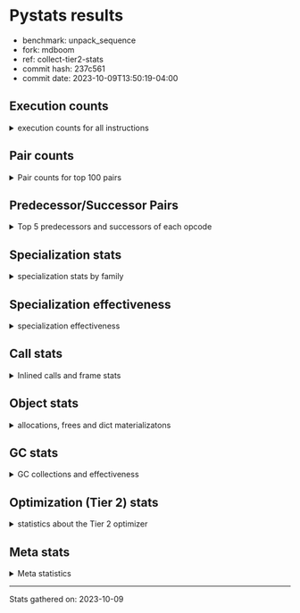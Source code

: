 
# Pystats results

- benchmark: unpack_sequence
- fork: mdboom
- ref: collect-tier2-stats
- commit hash: 237c561
- commit date: 2023-10-09T13:50:19-04:00

## Execution counts

<details>
<summary> execution counts for all instructions </summary>

|Name | Count | Self | Cumulative | Miss ratio | 
|---|---:|---:|---:|---:|
| STORE_FAST_STORE_FAST | 975,669,000 | 71.4% | 71.4% |  |
| LOAD_FAST | 194,643,000 | 14.2% | 85.6% |  |
| UNPACK_SEQUENCE_LIST | 98,328,000 | 7.2% | 92.8% | 1.3% |
| UNPACK_SEQUENCE_TUPLE | 96,853,080 | 7.1% | 99.9% | 1.3% |
| EXTENDED_ARG | 491,640 | 0.0% | 100.0% |  |
| ENTER_EXECUTOR | 491,520 | 0.0% | 100.0% |  |
| STORE_FAST | 600 | 0.0% | 100.0% |  |
| CALL | 520 | 0.0% | 100.0% |  |
| LOAD_GLOBAL_MODULE | 520 | 0.0% | 100.0% |  |
| PUSH_NULL | 420 | 0.0% | 100.0% |  |
| RETURN_VALUE | 360 | 0.0% | 100.0% |  |
| LOAD_GLOBAL_BUILTIN | 360 | 0.0% | 100.0% |  |
| RESUME_CHECK | 360 | 0.0% | 100.0% |  |
| CALL_BUILTIN_CLASS | 300 | 0.0% | 100.0% |  |
| LOAD_ATTR_MODULE | 280 | 0.0% | 100.0% |  |
| CALL_PY_EXACT_ARGS | 240 | 0.0% | 100.0% |  |
| LOAD_GLOBAL | 200 | 0.0% | 100.0% |  |
| LOAD_DEREF | 180 | 0.0% | 100.0% |  |
| LOAD_FAST_LOAD_FAST | 180 | 0.0% | 100.0% |  |
| GET_ITER | 120 | 0.0% | 100.0% |  |
| CALL_FUNCTION_EX | 120 | 0.0% | 100.0% |  |
| LOAD_CONST | 120 | 0.0% | 100.0% |  |
| BINARY_OP_SUBTRACT_FLOAT | 120 | 0.0% | 100.0% |  |
| FOR_ITER_RANGE | 120 | 0.0% | 100.0% |  |
| NOP | 60 | 0.0% | 100.0% |  |
| POP_TOP | 60 | 0.0% | 100.0% |  |
| BUILD_LIST | 60 | 0.0% | 100.0% |  |
| CALL_INTRINSIC_1 | 60 | 0.0% | 100.0% |  |
| COPY_FREE_VARS | 60 | 0.0% | 100.0% |  |
| LIST_EXTEND | 60 | 0.0% | 100.0% |  |
| BINARY_OP_ADD_FLOAT | 60 | 0.0% | 100.0% |  |
| CALL_TUPLE_1 | 60 | 0.0% | 100.0% |  |
| LOAD_ATTR | 40 | 0.0% | 100.0% |  |
| BINARY_OP | 20 | 0.0% | 100.0% |  |


</details>

## Pair counts

<details>
<summary> Pair counts for top 100 pairs </summary>

|Pair | Count | Self | Cumulative | 
|---|---:|---:|---:|
| STORE_FAST_STORE_FAST STORE_FAST_STORE_FAST | 780,535,200 | 57.1% | 57.1% |
| STORE_FAST_STORE_FAST LOAD_FAST | 194,642,280 | 14.2% | 71.4% |
| UNPACK_SEQUENCE_LIST STORE_FAST_STORE_FAST | 98,304,360 | 7.2% | 78.6% |
| LOAD_FAST UNPACK_SEQUENCE_LIST | 98,055,540 | 7.2% | 85.7% |
| UNPACK_SEQUENCE_TUPLE STORE_FAST_STORE_FAST | 96,829,440 | 7.1% | 92.8% |
| LOAD_FAST UNPACK_SEQUENCE_TUPLE | 96,586,860 | 7.1% | 99.9% |
| EXTENDED_ARG ENTER_EXECUTOR | 491,520 | 0.0% | 99.9% |
| STORE_FAST_STORE_FAST EXTENDED_ARG | 491,520 | 0.0% | 100.0% |
| ENTER_EXECUTOR UNPACK_SEQUENCE_LIST | 248,820 | 0.0% | 100.0% |
| ENTER_EXECUTOR UNPACK_SEQUENCE_TUPLE | 242,580 | 0.0% | 100.0% |
| UNPACK_SEQUENCE_LIST UNPACK_SEQUENCE_TUPLE | 23,640 | 0.0% | 100.0% |
| UNPACK_SEQUENCE_TUPLE UNPACK_SEQUENCE_LIST | 23,640 | 0.0% | 100.0% |
| PUSH_NULL CALL | 300 | 0.0% | 100.0% |
| LOAD_ATTR_MODULE PUSH_NULL | 280 | 0.0% | 100.0% |
| LOAD_GLOBAL_MODULE LOAD_ATTR_MODULE | 260 | 0.0% | 100.0% |
| STORE_FAST LOAD_FAST | 240 | 0.0% | 100.0% |
| STORE_FAST LOAD_GLOBAL_MODULE | 240 | 0.0% | 100.0% |
| CALL_PY_EXACT_ARGS RESUME_CHECK | 240 | 0.0% | 100.0% |
| RESUME_CHECK LOAD_GLOBAL_BUILTIN | 200 | 0.0% | 100.0% |
| RETURN_VALUE RETURN_VALUE | 180 | 0.0% | 100.0% |
| CALL_BUILTIN_CLASS STORE_FAST | 180 | 0.0% | 100.0% |
| GET_ITER EXTENDED_ARG | 120 | 0.0% | 100.0% |
| PUSH_NULL LOAD_FAST | 120 | 0.0% | 100.0% |
| RETURN_VALUE STORE_FAST | 120 | 0.0% | 100.0% |
| CALL LOAD_FAST | 120 | 0.0% | 100.0% |
| CALL STORE_FAST | 120 | 0.0% | 100.0% |
| ENTER_EXECUTOR LOAD_GLOBAL_MODULE | 120 | 0.0% | 100.0% |
| EXTENDED_ARG FOR_ITER_RANGE | 120 | 0.0% | 100.0% |
| LOAD_DEREF PUSH_NULL | 120 | 0.0% | 100.0% |
| LOAD_FAST GET_ITER | 120 | 0.0% | 100.0% |
| LOAD_FAST BINARY_OP_SUBTRACT_FLOAT | 120 | 0.0% | 100.0% |
| LOAD_FAST CALL_BUILTIN_CLASS | 120 | 0.0% | 100.0% |
| BINARY_OP_SUBTRACT_FLOAT RETURN_VALUE | 120 | 0.0% | 100.0% |
| FOR_ITER_RANGE STORE_FAST | 120 | 0.0% | 100.0% |
| LOAD_GLOBAL_BUILTIN LOAD_CONST | 120 | 0.0% | 100.0% |
| LOAD_GLOBAL_BUILTIN LOAD_FAST | 120 | 0.0% | 100.0% |
| LOAD_GLOBAL_MODULE LOAD_FAST | 120 | 0.0% | 100.0% |
| LOAD_GLOBAL_MODULE LOAD_FAST_LOAD_FAST | 120 | 0.0% | 100.0% |
| LOAD_GLOBAL LOAD_GLOBAL_MODULE | 100 | 0.0% | 100.0% |
| CALL CALL_PY_EXACT_ARGS | 80 | 0.0% | 100.0% |
| LOAD_CONST CALL_BUILTIN_CLASS | 80 | 0.0% | 100.0% |
| LOAD_FAST CALL_PY_EXACT_ARGS | 80 | 0.0% | 100.0% |
| LOAD_FAST_LOAD_FAST CALL_PY_EXACT_ARGS | 80 | 0.0% | 100.0% |
| LOAD_GLOBAL LOAD_GLOBAL_BUILTIN | 80 | 0.0% | 100.0% |
| LOAD_GLOBAL_BUILTIN LOAD_GLOBAL_BUILTIN | 80 | 0.0% | 100.0% |
| NOP LOAD_DEREF | 60 | 0.0% | 100.0% |
| POP_TOP NOP | 60 | 0.0% | 100.0% |
| BUILD_LIST LOAD_DEREF | 60 | 0.0% | 100.0% |
| CALL POP_TOP | 60 | 0.0% | 100.0% |
| CALL CALL | 60 | 0.0% | 100.0% |
| CALL CALL_BUILTIN_CLASS | 60 | 0.0% | 100.0% |
| CALL_FUNCTION_EX COPY_FREE_VARS | 60 | 0.0% | 100.0% |
| CALL_FUNCTION_EX RESUME_CHECK | 60 | 0.0% | 100.0% |
| CALL_INTRINSIC_1 CALL_FUNCTION_EX | 60 | 0.0% | 100.0% |
| COPY_FREE_VARS RESUME_CHECK | 60 | 0.0% | 100.0% |
| LIST_EXTEND CALL_INTRINSIC_1 | 60 | 0.0% | 100.0% |
| LOAD_DEREF LIST_EXTEND | 60 | 0.0% | 100.0% |
| LOAD_FAST BUILD_LIST | 60 | 0.0% | 100.0% |
| LOAD_FAST CALL_FUNCTION_EX | 60 | 0.0% | 100.0% |
| STORE_FAST LOAD_FAST_LOAD_FAST | 60 | 0.0% | 100.0% |
| STORE_FAST LOAD_GLOBAL | 60 | 0.0% | 100.0% |
| BINARY_OP_ADD_FLOAT RETURN_VALUE | 60 | 0.0% | 100.0% |
| CALL_TUPLE_1 STORE_FAST | 60 | 0.0% | 100.0% |
| RESUME_CHECK LOAD_DEREF | 60 | 0.0% | 100.0% |
| RESUME_CHECK LOAD_GLOBAL | 60 | 0.0% | 100.0% |
| RETURN_VALUE LOAD_GLOBAL | 40 | 0.0% | 100.0% |
| LOAD_CONST CALL | 40 | 0.0% | 100.0% |
| LOAD_FAST CALL | 40 | 0.0% | 100.0% |
| LOAD_FAST_LOAD_FAST CALL | 40 | 0.0% | 100.0% |
| LOAD_FAST_LOAD_FAST BINARY_OP_ADD_FLOAT | 40 | 0.0% | 100.0% |
| CALL_BUILTIN_CLASS CALL | 40 | 0.0% | 100.0% |
| CALL_BUILTIN_CLASS CALL_BUILTIN_CLASS | 40 | 0.0% | 100.0% |
| CALL_BUILTIN_CLASS CALL_TUPLE_1 | 40 | 0.0% | 100.0% |
| LOAD_GLOBAL_BUILTIN LOAD_GLOBAL | 40 | 0.0% | 100.0% |
| RESUME_CHECK LOAD_GLOBAL_MODULE | 40 | 0.0% | 100.0% |
| RETURN_VALUE LOAD_GLOBAL_MODULE | 20 | 0.0% | 100.0% |
| BINARY_OP BINARY_OP_ADD_FLOAT | 20 | 0.0% | 100.0% |
| CALL CALL_TUPLE_1 | 20 | 0.0% | 100.0% |
| LOAD_ATTR PUSH_NULL | 20 | 0.0% | 100.0% |
| LOAD_ATTR LOAD_ATTR_MODULE | 20 | 0.0% | 100.0% |
| LOAD_FAST_LOAD_FAST BINARY_OP | 20 | 0.0% | 100.0% |
| LOAD_GLOBAL LOAD_ATTR | 20 | 0.0% | 100.0% |
| LOAD_GLOBAL_MODULE LOAD_ATTR | 20 | 0.0% | 100.0% |


</details>

## Predecessor/Successor Pairs

<details>
<summary> Top 5 predecessors and successors of each opcode </summary>

### GET_ITER

<details>
<summary> Successors and predecessors for GET_ITER </summary>

|Predecessors | Count | Percentage | 
|---|---:|---:|
| LOAD_FAST | 120 | 100.0% |

|Successors | Count | Percentage | 
|---|---:|---:|
| EXTENDED_ARG | 120 | 100.0% |


</details>

### NOP

<details>
<summary> Successors and predecessors for NOP </summary>

|Predecessors | Count | Percentage | 
|---|---:|---:|
| POP_TOP | 60 | 100.0% |

|Successors | Count | Percentage | 
|---|---:|---:|
| LOAD_DEREF | 60 | 100.0% |


</details>

### POP_TOP

<details>
<summary> Successors and predecessors for POP_TOP </summary>

|Predecessors | Count | Percentage | 
|---|---:|---:|
| CALL | 60 | 100.0% |

|Successors | Count | Percentage | 
|---|---:|---:|
| NOP | 60 | 100.0% |


</details>

### PUSH_NULL

<details>
<summary> Successors and predecessors for PUSH_NULL </summary>

|Predecessors | Count | Percentage | 
|---|---:|---:|
| LOAD_ATTR_MODULE | 280 | 66.7% |
| LOAD_DEREF | 120 | 28.6% |
| LOAD_ATTR | 20 | 4.8% |

|Successors | Count | Percentage | 
|---|---:|---:|
| CALL | 300 | 71.4% |
| LOAD_FAST | 120 | 28.6% |


</details>

### RETURN_VALUE

<details>
<summary> Successors and predecessors for RETURN_VALUE </summary>

|Predecessors | Count | Percentage | 
|---|---:|---:|
| RETURN_VALUE | 180 | 50.0% |
| BINARY_OP_SUBTRACT_FLOAT | 120 | 33.3% |
| BINARY_OP_ADD_FLOAT | 60 | 16.7% |

|Successors | Count | Percentage | 
|---|---:|---:|
| RETURN_VALUE | 180 | 50.0% |
| STORE_FAST | 120 | 33.3% |
| LOAD_GLOBAL | 40 | 11.1% |
| LOAD_GLOBAL_MODULE | 20 | 5.6% |


</details>

### BINARY_OP

<details>
<summary> Successors and predecessors for BINARY_OP </summary>

|Predecessors | Count | Percentage | 
|---|---:|---:|
| LOAD_FAST_LOAD_FAST | 20 | 100.0% |

|Successors | Count | Percentage | 
|---|---:|---:|
| BINARY_OP_ADD_FLOAT | 20 | 100.0% |


</details>

### BUILD_LIST

<details>
<summary> Successors and predecessors for BUILD_LIST </summary>

|Predecessors | Count | Percentage | 
|---|---:|---:|
| LOAD_FAST | 60 | 100.0% |

|Successors | Count | Percentage | 
|---|---:|---:|
| LOAD_DEREF | 60 | 100.0% |


</details>

### CALL

<details>
<summary> Successors and predecessors for CALL </summary>

|Predecessors | Count | Percentage | 
|---|---:|---:|
| PUSH_NULL | 300 | 57.7% |
| CALL | 60 | 11.5% |
| LOAD_CONST | 40 | 7.7% |
| LOAD_FAST | 40 | 7.7% |
| LOAD_FAST_LOAD_FAST | 40 | 7.7% |

|Successors | Count | Percentage | 
|---|---:|---:|
| LOAD_FAST | 120 | 23.1% |
| STORE_FAST | 120 | 23.1% |
| CALL_PY_EXACT_ARGS | 80 | 15.4% |
| POP_TOP | 60 | 11.5% |
| CALL | 60 | 11.5% |


</details>

### CALL_FUNCTION_EX

<details>
<summary> Successors and predecessors for CALL_FUNCTION_EX </summary>

|Predecessors | Count | Percentage | 
|---|---:|---:|
| CALL_INTRINSIC_1 | 60 | 50.0% |
| LOAD_FAST | 60 | 50.0% |

|Successors | Count | Percentage | 
|---|---:|---:|
| COPY_FREE_VARS | 60 | 50.0% |
| RESUME_CHECK | 60 | 50.0% |


</details>

### CALL_INTRINSIC_1

<details>
<summary> Successors and predecessors for CALL_INTRINSIC_1 </summary>

|Predecessors | Count | Percentage | 
|---|---:|---:|
| LIST_EXTEND | 60 | 100.0% |

|Successors | Count | Percentage | 
|---|---:|---:|
| CALL_FUNCTION_EX | 60 | 100.0% |


</details>

### COPY_FREE_VARS

<details>
<summary> Successors and predecessors for COPY_FREE_VARS </summary>

|Predecessors | Count | Percentage | 
|---|---:|---:|
| CALL_FUNCTION_EX | 60 | 100.0% |

|Successors | Count | Percentage | 
|---|---:|---:|
| RESUME_CHECK | 60 | 100.0% |


</details>

### ENTER_EXECUTOR

<details>
<summary> Successors and predecessors for ENTER_EXECUTOR </summary>

|Predecessors | Count | Percentage | 
|---|---:|---:|
| EXTENDED_ARG | 491,520 | 100.0% |

|Successors | Count | Percentage | 
|---|---:|---:|
| UNPACK_SEQUENCE_LIST | 248,820 | 50.6% |
| UNPACK_SEQUENCE_TUPLE | 242,580 | 49.4% |
| LOAD_GLOBAL_MODULE | 120 | 0.0% |


</details>

### EXTENDED_ARG

<details>
<summary> Successors and predecessors for EXTENDED_ARG </summary>

|Predecessors | Count | Percentage | 
|---|---:|---:|
| STORE_FAST_STORE_FAST | 491,520 | 100.0% |
| GET_ITER | 120 | 0.0% |

|Successors | Count | Percentage | 
|---|---:|---:|
| ENTER_EXECUTOR | 491,520 | 100.0% |
| FOR_ITER_RANGE | 120 | 0.0% |


</details>

### LIST_EXTEND

<details>
<summary> Successors and predecessors for LIST_EXTEND </summary>

|Predecessors | Count | Percentage | 
|---|---:|---:|
| LOAD_DEREF | 60 | 100.0% |

|Successors | Count | Percentage | 
|---|---:|---:|
| CALL_INTRINSIC_1 | 60 | 100.0% |


</details>

### LOAD_ATTR

<details>
<summary> Successors and predecessors for LOAD_ATTR </summary>

|Predecessors | Count | Percentage | 
|---|---:|---:|
| LOAD_GLOBAL | 20 | 50.0% |
| LOAD_GLOBAL_MODULE | 20 | 50.0% |

|Successors | Count | Percentage | 
|---|---:|---:|
| PUSH_NULL | 20 | 50.0% |
| LOAD_ATTR_MODULE | 20 | 50.0% |


</details>

### LOAD_CONST

<details>
<summary> Successors and predecessors for LOAD_CONST </summary>

|Predecessors | Count | Percentage | 
|---|---:|---:|
| LOAD_GLOBAL_BUILTIN | 120 | 100.0% |

|Successors | Count | Percentage | 
|---|---:|---:|
| CALL_BUILTIN_CLASS | 80 | 66.7% |
| CALL | 40 | 33.3% |


</details>

### LOAD_DEREF

<details>
<summary> Successors and predecessors for LOAD_DEREF </summary>

|Predecessors | Count | Percentage | 
|---|---:|---:|
| NOP | 60 | 33.3% |
| BUILD_LIST | 60 | 33.3% |
| RESUME_CHECK | 60 | 33.3% |

|Successors | Count | Percentage | 
|---|---:|---:|
| PUSH_NULL | 120 | 66.7% |
| LIST_EXTEND | 60 | 33.3% |


</details>

### LOAD_FAST

<details>
<summary> Successors and predecessors for LOAD_FAST </summary>

|Predecessors | Count | Percentage | 
|---|---:|---:|
| STORE_FAST_STORE_FAST | 194,642,280 | 100.0% |
| STORE_FAST | 240 | 0.0% |
| PUSH_NULL | 120 | 0.0% |
| CALL | 120 | 0.0% |
| LOAD_GLOBAL_BUILTIN | 120 | 0.0% |

|Successors | Count | Percentage | 
|---|---:|---:|
| UNPACK_SEQUENCE_LIST | 98,055,540 | 50.4% |
| UNPACK_SEQUENCE_TUPLE | 96,586,860 | 49.6% |
| GET_ITER | 120 | 0.0% |
| BINARY_OP_SUBTRACT_FLOAT | 120 | 0.0% |
| CALL_BUILTIN_CLASS | 120 | 0.0% |


</details>

### LOAD_FAST_LOAD_FAST

<details>
<summary> Successors and predecessors for LOAD_FAST_LOAD_FAST </summary>

|Predecessors | Count | Percentage | 
|---|---:|---:|
| LOAD_GLOBAL_MODULE | 120 | 66.7% |
| STORE_FAST | 60 | 33.3% |

|Successors | Count | Percentage | 
|---|---:|---:|
| CALL_PY_EXACT_ARGS | 80 | 44.4% |
| CALL | 40 | 22.2% |
| BINARY_OP_ADD_FLOAT | 40 | 22.2% |
| BINARY_OP | 20 | 11.1% |


</details>

### LOAD_GLOBAL

<details>
<summary> Successors and predecessors for LOAD_GLOBAL </summary>

|Predecessors | Count | Percentage | 
|---|---:|---:|
| STORE_FAST | 60 | 30.0% |
| RESUME_CHECK | 60 | 30.0% |
| RETURN_VALUE | 40 | 20.0% |
| LOAD_GLOBAL_BUILTIN | 40 | 20.0% |

|Successors | Count | Percentage | 
|---|---:|---:|
| LOAD_GLOBAL_MODULE | 100 | 50.0% |
| LOAD_GLOBAL_BUILTIN | 80 | 40.0% |
| LOAD_ATTR | 20 | 10.0% |


</details>

### STORE_FAST

<details>
<summary> Successors and predecessors for STORE_FAST </summary>

|Predecessors | Count | Percentage | 
|---|---:|---:|
| CALL_BUILTIN_CLASS | 180 | 30.0% |
| RETURN_VALUE | 120 | 20.0% |
| CALL | 120 | 20.0% |
| FOR_ITER_RANGE | 120 | 20.0% |
| CALL_TUPLE_1 | 60 | 10.0% |

|Successors | Count | Percentage | 
|---|---:|---:|
| LOAD_FAST | 240 | 40.0% |
| LOAD_GLOBAL_MODULE | 240 | 40.0% |
| LOAD_FAST_LOAD_FAST | 60 | 10.0% |
| LOAD_GLOBAL | 60 | 10.0% |


</details>

### STORE_FAST_STORE_FAST

<details>
<summary> Successors and predecessors for STORE_FAST_STORE_FAST </summary>

|Predecessors | Count | Percentage | 
|---|---:|---:|
| STORE_FAST_STORE_FAST | 780,535,200 | 80.0% |
| UNPACK_SEQUENCE_LIST | 98,304,360 | 10.1% |
| UNPACK_SEQUENCE_TUPLE | 96,829,440 | 9.9% |

|Successors | Count | Percentage | 
|---|---:|---:|
| STORE_FAST_STORE_FAST | 780,535,200 | 80.0% |
| LOAD_FAST | 194,642,280 | 19.9% |
| EXTENDED_ARG | 491,520 | 0.1% |


</details>

### BINARY_OP_ADD_FLOAT

<details>
<summary> Successors and predecessors for BINARY_OP_ADD_FLOAT </summary>

|Predecessors | Count | Percentage | 
|---|---:|---:|
| LOAD_FAST_LOAD_FAST | 40 | 66.7% |
| BINARY_OP | 20 | 33.3% |

|Successors | Count | Percentage | 
|---|---:|---:|
| RETURN_VALUE | 60 | 100.0% |


</details>

### BINARY_OP_SUBTRACT_FLOAT

<details>
<summary> Successors and predecessors for BINARY_OP_SUBTRACT_FLOAT </summary>

|Predecessors | Count | Percentage | 
|---|---:|---:|
| LOAD_FAST | 120 | 100.0% |

|Successors | Count | Percentage | 
|---|---:|---:|
| RETURN_VALUE | 120 | 100.0% |


</details>

### CALL_BUILTIN_CLASS

<details>
<summary> Successors and predecessors for CALL_BUILTIN_CLASS </summary>

|Predecessors | Count | Percentage | 
|---|---:|---:|
| LOAD_FAST | 120 | 40.0% |
| LOAD_CONST | 80 | 26.7% |
| CALL | 60 | 20.0% |
| CALL_BUILTIN_CLASS | 40 | 13.3% |

|Successors | Count | Percentage | 
|---|---:|---:|
| STORE_FAST | 180 | 60.0% |
| CALL | 40 | 13.3% |
| CALL_BUILTIN_CLASS | 40 | 13.3% |
| CALL_TUPLE_1 | 40 | 13.3% |


</details>

### CALL_PY_EXACT_ARGS

<details>
<summary> Successors and predecessors for CALL_PY_EXACT_ARGS </summary>

|Predecessors | Count | Percentage | 
|---|---:|---:|
| CALL | 80 | 33.3% |
| LOAD_FAST | 80 | 33.3% |
| LOAD_FAST_LOAD_FAST | 80 | 33.3% |

|Successors | Count | Percentage | 
|---|---:|---:|
| RESUME_CHECK | 240 | 100.0% |


</details>

### CALL_TUPLE_1

<details>
<summary> Successors and predecessors for CALL_TUPLE_1 </summary>

|Predecessors | Count | Percentage | 
|---|---:|---:|
| CALL_BUILTIN_CLASS | 40 | 66.7% |
| CALL | 20 | 33.3% |

|Successors | Count | Percentage | 
|---|---:|---:|
| STORE_FAST | 60 | 100.0% |


</details>

### FOR_ITER_RANGE

<details>
<summary> Successors and predecessors for FOR_ITER_RANGE </summary>

|Predecessors | Count | Percentage | 
|---|---:|---:|
| EXTENDED_ARG | 120 | 100.0% |

|Successors | Count | Percentage | 
|---|---:|---:|
| STORE_FAST | 120 | 100.0% |


</details>

### LOAD_ATTR_MODULE

<details>
<summary> Successors and predecessors for LOAD_ATTR_MODULE </summary>

|Predecessors | Count | Percentage | 
|---|---:|---:|
| LOAD_GLOBAL_MODULE | 260 | 92.9% |
| LOAD_ATTR | 20 | 7.1% |

|Successors | Count | Percentage | 
|---|---:|---:|
| PUSH_NULL | 280 | 100.0% |


</details>

### LOAD_GLOBAL_BUILTIN

<details>
<summary> Successors and predecessors for LOAD_GLOBAL_BUILTIN </summary>

|Predecessors | Count | Percentage | 
|---|---:|---:|
| RESUME_CHECK | 200 | 55.6% |
| LOAD_GLOBAL | 80 | 22.2% |
| LOAD_GLOBAL_BUILTIN | 80 | 22.2% |

|Successors | Count | Percentage | 
|---|---:|---:|
| LOAD_CONST | 120 | 33.3% |
| LOAD_FAST | 120 | 33.3% |
| LOAD_GLOBAL_BUILTIN | 80 | 22.2% |
| LOAD_GLOBAL | 40 | 11.1% |


</details>

### LOAD_GLOBAL_MODULE

<details>
<summary> Successors and predecessors for LOAD_GLOBAL_MODULE </summary>

|Predecessors | Count | Percentage | 
|---|---:|---:|
| STORE_FAST | 240 | 46.2% |
| ENTER_EXECUTOR | 120 | 23.1% |
| LOAD_GLOBAL | 100 | 19.2% |
| RESUME_CHECK | 40 | 7.7% |
| RETURN_VALUE | 20 | 3.8% |

|Successors | Count | Percentage | 
|---|---:|---:|
| LOAD_ATTR_MODULE | 260 | 50.0% |
| LOAD_FAST | 120 | 23.1% |
| LOAD_FAST_LOAD_FAST | 120 | 23.1% |
| LOAD_ATTR | 20 | 3.8% |


</details>

### RESUME_CHECK

<details>
<summary> Successors and predecessors for RESUME_CHECK </summary>

|Predecessors | Count | Percentage | 
|---|---:|---:|
| CALL_PY_EXACT_ARGS | 240 | 66.7% |
| CALL_FUNCTION_EX | 60 | 16.7% |
| COPY_FREE_VARS | 60 | 16.7% |

|Successors | Count | Percentage | 
|---|---:|---:|
| LOAD_GLOBAL_BUILTIN | 200 | 55.6% |
| LOAD_DEREF | 60 | 16.7% |
| LOAD_GLOBAL | 60 | 16.7% |
| LOAD_GLOBAL_MODULE | 40 | 11.1% |


</details>

### UNPACK_SEQUENCE_LIST

<details>
<summary> Successors and predecessors for UNPACK_SEQUENCE_LIST </summary>

|Predecessors | Count | Percentage | 
|---|---:|---:|
| LOAD_FAST | 98,055,540 | 99.7% |
| ENTER_EXECUTOR | 248,820 | 0.3% |
| UNPACK_SEQUENCE_TUPLE | 23,640 | 0.0% |

|Successors | Count | Percentage | 
|---|---:|---:|
| STORE_FAST_STORE_FAST | 98,304,360 | 100.0% |
| UNPACK_SEQUENCE_TUPLE | 23,640 | 0.0% |


</details>

### UNPACK_SEQUENCE_TUPLE

<details>
<summary> Successors and predecessors for UNPACK_SEQUENCE_TUPLE </summary>

|Predecessors | Count | Percentage | 
|---|---:|---:|
| LOAD_FAST | 96,586,860 | 99.7% |
| ENTER_EXECUTOR | 242,580 | 0.3% |
| UNPACK_SEQUENCE_LIST | 23,640 | 0.0% |

|Successors | Count | Percentage | 
|---|---:|---:|
| STORE_FAST_STORE_FAST | 96,829,440 | 100.0% |
| UNPACK_SEQUENCE_LIST | 23,640 | 0.0% |


</details>


</details>

## Specialization stats

<details>
<summary> specialization stats by family </summary>

### BINARY_OP

<details>
<summary> specialization stats for BINARY_OP family </summary>

|Kind | Count | Ratio | 
|---|---:|---:|
|          hit | 180 | 90.0% |

| | Count | Ratio | 
|---|---:|---:|
| Success | 20 | 100.0% |
| Failure | 0 | 0.0% |


</details>

### CALL

<details>
<summary> specialization stats for CALL family </summary>

|Kind | Count | Ratio | 
|---|---:|---:|
|     deferred | 300 | 26.8% |
|          hit | 600 | 53.6% |

| | Count | Ratio | 
|---|---:|---:|
| Success | 160 | 72.7% |
| Failure | 60 | 27.3% |

|Failure kind | Count | Ratio | 
|---|---:|---:|
| cfunc noargs | 60 | 100.0% |


</details>

### FOR_ITER

<details>
<summary> specialization stats for FOR_ITER family </summary>

|Kind | Count | Ratio | 
|---|---:|---:|
|          hit | 120 | 100.0% |


</details>

### LOAD_ATTR

<details>
<summary> specialization stats for LOAD_ATTR family </summary>

|Kind | Count | Ratio | 
|---|---:|---:|
|     deferred | 20 | 6.2% |
|          hit | 280 | 87.5% |

| | Count | Ratio | 
|---|---:|---:|
| Success | 20 | 100.0% |
| Failure | 0 | 0.0% |


</details>

### LOAD_GLOBAL

<details>
<summary> specialization stats for LOAD_GLOBAL family </summary>

|Kind | Count | Ratio | 
|---|---:|---:|
|     deferred | 20 | 1.9% |
|          hit | 880 | 81.5% |

| | Count | Ratio | 
|---|---:|---:|
| Success | 180 | 100.0% |
| Failure | 0 | 0.0% |


</details>

### UNPACK_SEQUENCE

<details>
<summary> specialization stats for UNPACK_SEQUENCE family </summary>

|Kind | Count | Ratio | 
|---|---:|---:|
|        deopt | 47,280 | 0.0% |
|          hit | 192,674,880 | 98.7% |
|         miss | 2,506,200 | 1.3% |

| | Count | Ratio | 
|---|---:|---:|
| Success | 47,280 | 100.0% |
| Failure | 0 | 0.0% |


</details>


</details>

## Specialization effectiveness

<details>
<summary> specialization effectiveness </summary>

|Instructions | Count | Ratio | 
|---|---:|---:|
| Basic | 1,171,297,620 | 85.7% |
| Not specialized | 2,506,980 | 0.2% |
| Specialized | 192,677,300 | 14.1% |

### Deferred by instruction

<details>
<summary> deferred by instruction </summary>

|Name | Count | Ratio | 
|---|---:|---:|
| CALL | 300 | 88.2% |
| LOAD_ATTR | 20 | 5.9% |
| LOAD_GLOBAL | 20 | 5.9% |
| BINARY_SLICE | 0 | 0.0% |
| STORE_SLICE | 0 | 0.0% |
| BINARY_SUBSCR | 0 | 0.0% |
| GET_ITER | 0 | 0.0% |
| NOP | 0 | 0.0% |
| POP_TOP | 0 | 0.0% |
| PUSH_NULL | 0 | 0.0% |


</details>

### Misses by instruction

<details>
<summary> misses by instruction </summary>

|Name | Count | Ratio | 
|---|---:|---:|
| UNPACK_SEQUENCE_LIST | 1,253,280 | 50.0% |
| UNPACK_SEQUENCE_TUPLE | 1,252,920 | 50.0% |
| GET_ITER | 0 | 0.0% |
| NOP | 0 | 0.0% |
| POP_TOP | 0 | 0.0% |
| PUSH_NULL | 0 | 0.0% |
| RETURN_VALUE | 0 | 0.0% |
| BUILD_LIST | 0 | 0.0% |
| CALL_FUNCTION_EX | 0 | 0.0% |
| CALL_INTRINSIC_1 | 0 | 0.0% |


</details>


</details>

## Call stats

<details>
<summary> Inlined calls and frame stats </summary>

| | Count | Ratio | 
|---|---:|---:|
| Calls to PyEval_EvalDefault | 0 | 0.0% |
| Calls to Python functions inlined | 360 | 100.0% |
| Calls via PyEval_EvalFrame (total) | 0 | 0.0% |
| Calls via PyEval_EvalFrame (vector) | 0 | 0.0% |
| Calls via PyEval_EvalFrame (generator) | 0 | 0.0% |
| Calls via PyEval_EvalFrame (legacy) | 0 | 0.0% |
| Calls via PyEval_EvalFrame (function vectorcall) | 0 | 0.0% |
| Calls via PyEval_EvalFrame (build class) | 0 | 0.0% |
| Calls via PyEval_EvalFrame (slot) | 0 | 0.0% |
| Calls via PyEval_EvalFrame (function ex) | 120 | 33.3% |
| Calls via PyEval_EvalFrame (api) | 0 | 0.0% |
| Calls via PyEval_EvalFrame (method) | 0 | 0.0% |
| Frame objects created | 0 | 0.0% |
| Frames pushed | 360 | 100.0% |


</details>

## Object stats

<details>
<summary> allocations, frees and dict materializatons </summary>

| | Count | Ratio | 
|---|---:|---:|
| Allocations from freelist | 440 | 0.0% |
| Frees to freelist | 480 |  |
| Allocations | 2,920,420 | 100.0% |
| Allocations to 512 bytes | 2,920,420 | 100.0% |
| Allocations to 4 kbytes | 0 | 0.0% |
| Allocations over 4 kbytes | 0 | 0.0% |
| Frees | 2,920,320 |  |
| New values | 0 |  |
| Interpreter increfs | 195,136,480 | 97.8% |
| Interpreter decrefs | 197,596,080 | 97.6% |
| Increfs | 4,424,740 | 2.2% |
| Decrefs | 4,885,820 | 2.4% |
| Materialize dict (on request) | 0 |  |
| Materialize dict (new key) | 0 |  |
| Materialize dict (too big) | 0 |  |
| Materialize dict (str subclass) | 0 |  |
| Dematerialize dict | 0 |  |
| Method cache hits | 20 |  |
| Method cache misses | 0 |  |
| Method cache collisions | 0 |  |
| Method cache dunder hits | 0 |  |
| Method cache dunder misses | 0 |  |


</details>

## GC stats

<details>
<summary> GC collections and effectiveness </summary>

|Generation | Collections | Objects collected | Object visits | 
|---:|---:|---:|---:|
| 0 | 0 | 0 | 0 |
| 1 | 0 | 0 | 0 |
| 2 | 0 | 0 | 0 |


</details>

## Optimization (Tier 2) stats

<details>
<summary> statistics about the Tier 2 optimizer </summary>

| | Count | Ratio | 
|---|---:|---:|
| Optimization attempts | 0 |  |
| Traces created | 0 |  |
| Traces executed | 491,520 |  |
| Uops executed | 23,588,040 | 47.99 |
| Trace stack overflow | 0 |  |
| Trace stack underflow | 0 |  |
| Trace too long | 0 |  |
| Trace too short | 0 |  |
| Inner loop found | 0 |  |
| Recursive call | 0 |  |

### Trace length histogram

<details>
<summary> trace length histogram </summary>

|Range | Count | Ratio | 
|---|---:|---:|
| <= 1 | 0 |  |


</details>

### Optimized trace length histogram

<details>
<summary> optimized trace length histogram </summary>

|Range | Count | Ratio | 
|---|---:|---:|
| <= 1 | 0 |  |


</details>

### Trace run length histogram

<details>
<summary> trace run length histogram </summary>

|Range | Count | Ratio | 
|---|---:|---:|
| <= 1 | 0 | 0.0% |
| <= 2 | 0 | 0.0% |
| <= 4 | 0 | 0.0% |
| <= 8 | 120 | 0.0% |
| <= 16 | 245,700 | 50.0% |
| <= 32 | 0 | 0.0% |
| <= 64 | 0 | 0.0% |
| <= 128 | 245,700 | 50.0% |


</details>

### Uop execution stats

<details>
<summary> uop execution stats </summary>

|Name | Count | Self | Cumulative | Miss ratio | 
|---|---:|---:|---:|---:|
| STORE_FAST | 15,233,400 | 64.6% | 64.6% |  |
| _SET_IP | 2,457,240 | 10.4% | 75.0% |  |
| LOAD_FAST | 1,965,600 | 8.3% | 83.3% |  |
| UNPACK_SEQUENCE_TUPLE | 1,719,900 | 7.3% | 90.6% |  |
| _ITER_CHECK_RANGE | 491,520 | 2.1% | 92.7% |  |
| _IS_ITER_EXHAUSTED_RANGE | 491,520 | 2.1% | 94.8% |  |
| _POP_JUMP_IF_TRUE | 491,520 | 2.1% | 96.9% |  |
| _ITER_NEXT_RANGE | 491,400 | 2.1% | 99.0% |  |
| _EXIT_TRACE | 245,820 | 1.0% | 100.0% |  |
| POP_TOP | 120 | 0.0% | 100.0% |  |


</details>

### Unsupported opcodes

<details>
<summary> unsupported opcodes </summary>


</details>


</details>

## Meta stats

<details>
<summary> Meta statistics </summary>

| | Count | 
|---|---:|
| Number of data files | 20 |


</details>

---
Stats gathered on: 2023-10-09

